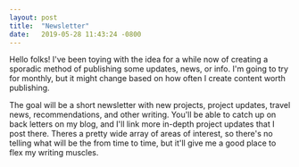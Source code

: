 ```yaml
---
layout: post
title:  "Newsletter"
date:   2019-05-28 11:43:24 -0800
---
```

Hello folks!
I've been toying with the idea for a while now of creating a sporadic method of publishing some updates, news, or info. I'm going to try for monthly, but it might change based on how often I create content worth publishing.</p>

The goal will be a short newsletter with new projects, project updates, travel news, recommendations, and other writing. You'll be able to catch up on back letters on my blog, and I'll link more in-depth project updates that I post there. Theres a pretty wide array of areas of interest, so there's no telling what will be the from time to time, but it'll give me a good place to flex my writing muscles.

